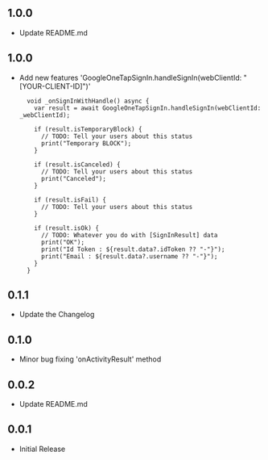 ## 1.0.0

* Update README.md

## 1.0.0

* Add new features 'GoogleOneTapSignIn.handleSignIn(webClientId: "[YOUR-CLIENT-ID]")'
    ```
      void _onSignInWithHandle() async {
        var result = await GoogleOneTapSignIn.handleSignIn(webClientId: _webClientId);
    
        if (result.isTemporaryBlock) {
          // TODO: Tell your users about this status
          print("Temporary BLOCK");
        }
    
        if (result.isCanceled) {
          // TODO: Tell your users about this status
          print("Canceled");
        }
    
        if (result.isFail) {
          // TODO: Tell your users about this status
        }
    
        if (result.isOk) {
          // TODO: Whatever you do with [SignInResult] data
          print("OK");
          print("Id Token : ${result.data?.idToken ?? "-"}");
          print("Email : ${result.data?.username ?? "-"}");
        }
      }
    ```

## 0.1.1

* Update the Changelog

## 0.1.0

* Minor bug fixing 'onActivityResult' method

## 0.0.2

* Update README.md

## 0.0.1

* Initial Release
